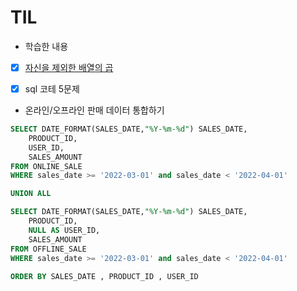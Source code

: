 # TIL

- 학습한 내용

-[x] [자신을 제외한 배열의 곱]()
-[x] sql 코테 5문제


- 온라인/오프라인 판매 데이터 통합하기
```sql
SELECT DATE_FORMAT(SALES_DATE,"%Y-%m-%d") SALES_DATE,
    PRODUCT_ID,
    USER_ID,
    SALES_AMOUNT
FROM ONLINE_SALE
WHERE sales_date >= '2022-03-01' and sales_date < '2022-04-01'

UNION ALL

SELECT DATE_FORMAT(SALES_DATE,"%Y-%m-%d") SALES_DATE,
    PRODUCT_ID,
    NULL AS USER_ID,
    SALES_AMOUNT
FROM OFFLINE_SALE 
WHERE sales_date >= '2022-03-01' and sales_date < '2022-04-01'
    
ORDER BY SALES_DATE , PRODUCT_ID , USER_ID
```